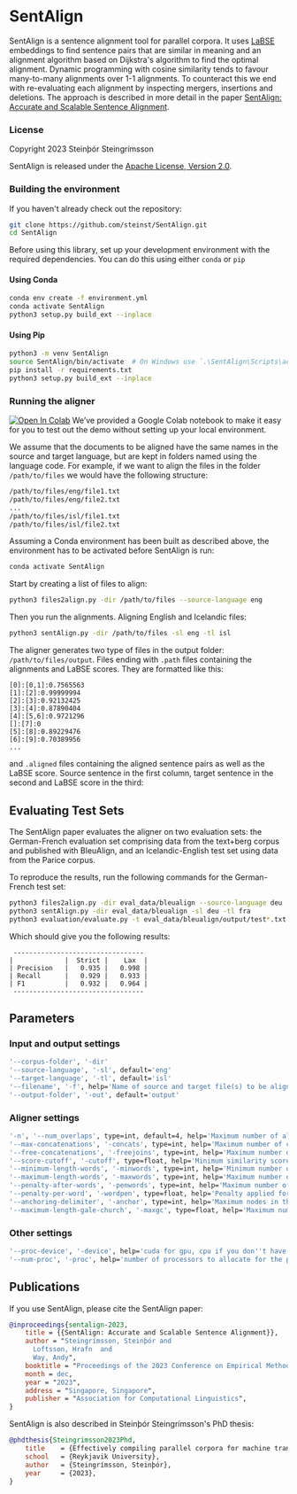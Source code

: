 # SentAlign

SentAlign is a sentence alignment tool for parallel corpora. It uses [LaBSE](https://aclanthology.org/2022.acl-long.62.pdf) embeddings to find sentence pairs that are similar in meaning 
and an alignment algorithm based on Dijkstra's algorithm to find the optimal alignment. Dynamic programming with cosine similarity tends to favour many-to-many alignments over 1-1 alignments. To counteract this we end with re-evaluating each alignment by inspecting mergers, insertions and deletions. The approach is described in more detail in the paper [SentAlign: Accurate and Scalable Sentence Alignment](). 

### License 
Copyright 2023 Steinþór Steingrímsson

SentAlign is released under the [Apache License, Version 2.0](LICENSE).


### Building the environment

If you haven't already check out the repository:
```bash
git clone https://github.com/steinst/SentAlign.git
cd SentAlign
```

Before using this library, set up your development environment with the required dependencies. You can do this using either `conda` or `pip`
#### Using Conda
```bash
conda env create -f environment.yml
conda activate SentAlign
python3 setup.py build_ext --inplace
```
#### Using Pip
```bash
python3 -m venv SentAlign
source SentAlign/bin/activate  # On Windows use `.\SentAlign\Scripts\activate`
pip install -r requirements.txt
python3 setup.py build_ext --inplace
```

### Running the aligner
[![Open In Colab](https://colab.research.google.com/assets/colab-badge.svg)](https://colab.research.google.com/drive/1vdY7mwe8Yfn2FFtZEARUNu_ya5KwrImi?usp=sharing) We’ve provided a Google Colab notebook to make it easy for you to test out the demo without setting up your local environment.

We assume that the documents to be aligned have the same names in the source and target language, but are kept in folders named using the language code. For example, if we want to align the files in the folder `/path/to/files` we would have the following structure:
```bash
/path/to/files/eng/file1.txt
/path/to/files/eng/file2.txt
...
/path/to/files/isl/file1.txt
/path/to/files/isl/file2.txt
```

Assuming a Conda environment has been built as described above, the environment has to be activated before SentAlign is run:
```bash
conda activate SentAlign
```

Start by creating a list of files to align:

```bash
python3 files2align.py -dir /path/to/files --source-language eng
```

Then you run the alignments. Aligning English and Icelandic files:

```bash
python3 sentAlign.py -dir /path/to/files -sl eng -tl isl
```

The aligner generates two type of files in the output folder: `/path/to/files/output`. Files ending with `.path` files containing the alignments and LaBSE scores. They are formatted like this:

```
[0]:[0,1]:0.7565563
[1]:[2]:0.99999994
[2]:[3]:0.92132425
[3]:[4]:0.87890404
[4]:[5,6]:0.9721296
[]:[7]:0
[5]:[8]:0.89229476
[6]:[9]:0.70389956
...
```

and `.aligned` files containing the aligned sentence pairs as well as the LaBSE score. Source sentence in the first column, target sentence in the second and LaBSE score in the third:



## Evaluating Test Sets
The SentAlign paper evaluates the aligner on two evaluation sets: the German-French evaluation set comprising data from the text+berg corpus and published with BleuAlign, and an Icelandic-English test set using data from the Parice corpus. 

To reproduce the results, run the following commands for the German-French test set:

```bash
python3 files2align.py -dir eval_data/bleualign --source-language deu
python3 sentAlign.py -dir eval_data/bleualign -sl deu -tl fra
python3 evaluation/evaluate.py -t eval_data/bleualign/output/test*.txt.path -g eval_data/bleualign/gold/test*.txt
```
Which should give you the following results:
```
 ---------------------------------
|             |  Strict |    Lax  |
| Precision   |   0.935 |   0.998 |
| Recall      |   0.929 |   0.933 |
| F1          |   0.932 |   0.964 |
 ---------------------------------
```

## Parameters

### Input and output settings
```bash
'--corpus-folder', '-dir'
'--source-language', '-sl', default='eng'
'--target-language', '-tl', default='isl'
'--filename', '-f', help='Name of source and target file(s) to be aligned', type=str, nargs='+'
'--output-folder', '-out', default='output'
```
### Aligner settings
```bash
'-n', '--num_overlaps', type=int, default=4, help='Maximum number of allowed overlaps.'
'--max-concatenations', '-concats', type=int, help='Maximum number of concatenated sentences per language', default=4
'--free-concatenations', '-freejoins', type=int, help='Maximum number of concatenations before penalty is applied', default=2
'--score-cutoff', '-cutoff', type=float, help='Minimum similarity score for a sentence pair to be considered', default=0.4
'--minimum-length-words', '-minwords', type=int, help='Minimum number of words per language, for a sentence pair to be considered', default=1
'--maximum-length-words', '-maxwords', type=int, help='Maximum number of words per language, for a sentence pair to be considered', default=110
'--penalty-after-words', '-penwords', type=int, help='Maximum number of words per language, before a length penalty is applied', default=80
'--penalty-per-word', '-wordpen', type=float, help='Penalty applied for each word when maximum number of unpenalized words have been reached', default=0.01
'--anchoring-delimiter', '-anchor', type=int, help='Maximum nodes in the alignment graph, before applying hard delimiters.', default=4000000
'--maximum-length-gale-church', '-maxgc', type=float, help='Maximum number of sentences in file for Gale-Church alignment. If longer, only greedy alignment selection applied', default=10000
```
### Other settings
```bash
'--proc-device', '-device', help='cuda for gpu, cpu if you don''t have an NVIDIA graphics card', default='cuda'
'--num-proc', '-proc', help='number of processors to allocate for the pathfinding calculations', default=8
```

## Publications

If you use SentAlign, please cite the SentAlign paper:

```bibtex	
@inproceedings{sentalign-2023,
    title = {{SentAlign: Accurate and Scalable Sentence Alignment}},
    author = "Steingrímsson, Steinþór and
      Loftsson, Hrafn  and
      Way, Andy",
    booktitle = "Proceedings of the 2023 Conference on Empirical Methods in Natural Language Processing: System Demonstrations",
    month = dec,
    year = "2023",
    address = "Singapore, Singapore",
    publisher = "Association for Computational Linguistics",
}
```
SentAlign is also described in Steinþór Steingrímsson's PhD thesis:

```bibtex
@phdthesis{Steingrimsson2023Phd,
    title    = {Effectively compiling parallel corpora for machine translation in resource-scarce conditions},
    school   = {Reykjavik University},
    author   = {Steingrímsson, Steinþór},
    year     = {2023},
}
```

